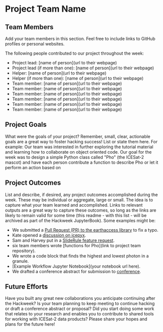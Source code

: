 # Project Team Name

## Team Members

Add your team members in this section.
Feel free to include links to GitHub profiles or personal websites.

The following people contributed to our project throughout the week:
* Project lead: [name of person](url to their webpage)
* Project lead (if more than one): [name of person](url to their webpage)
* Helper: [name of person](url to their webpage)
* Helper (if more than one): [name of person](url to their webpage)
* Team member: [name of person](url to their webpage)
* Team member: [name of person](url to their webpage)
* Team member: [name of person](url to their webpage)
* Team member: [name of person](url to their webpage)
* Team member: [name of person](url to their webpage)
* Team member: [name of person](url to their webpage)


## Project Goals

What were the goals of your project?
Remember, small, clear, actionable goals are a great way to foster hacking success!
List or state them here.
For example: Our team was interested in further exploring the tutorial material and learning how to collaborate on object oriented code.
Our goal for the week was to design a simple Python class called "Pho" (the ICESat-2 mascot) and have each person contribute a function to describe Pho or let it perform an action based on 


## Project Outcomes

List and describe, if desired, any project outcomes accomplished during the week.
These may be individual or aggregate, large or small.
The idea is to capture what your team learned and accomplished.
Links to relevant outputs are a great way to capture these outcomes, so long as the links are likely to remain valid for some time (this readme - with this list - will be archived as part of the Hackweek JupyterBook).
Some examples might be:

* We submitted a [Pull Request (PR) to the earthaccess library](https://nsidc.github.io/earthaccess/) to fix a typo.
* Kate opened a [discussion on icepyx](https://github.com/icesat2py/icepyx/discussions).
* Sam and Harvey put in a [SlideRule feature request](https://github.com/orgs/ICESat2-SlideRule/discussions).
* six team members wrote [functions for Pho](link to project team repository).
* We wrote a code block that finds the highest and lowest photon in a granule.
* [Example Workflow Jupyter Notebook](your notebook url here).
* We drafted a conference abstract for submission to [conference](https://www.agu.org/).


## Future Efforts

Have you built any great new collaborations you anticipate continuing after the Hackweek?
Is your team planning to keep meeting to continue hacking or draft a conference abstract or proposal?
Did you start doing some work that relates to your research and enables you to contribute to shared tools for working with ICESat-2 data products?
Please share your hopes and plans for the future here!
